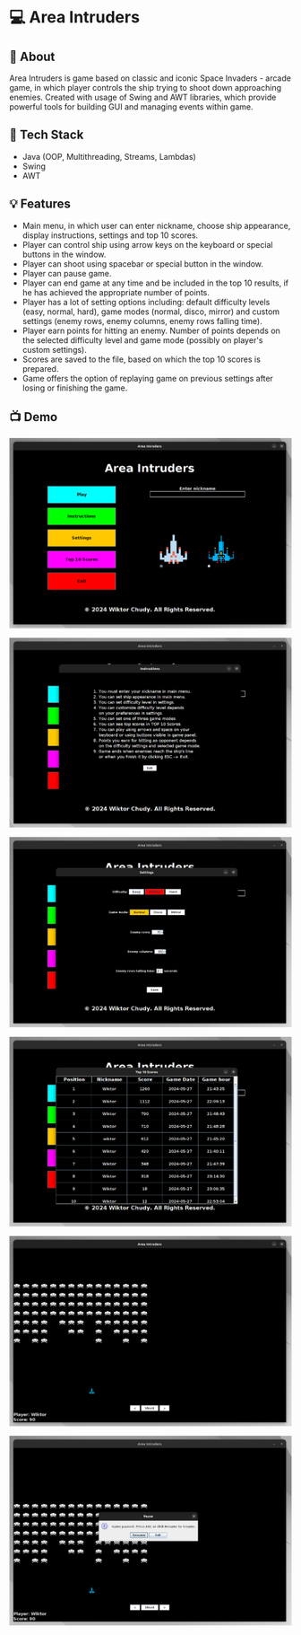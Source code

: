 
# 💻 Area Intruders










## 👀 About

Area Intruders is game based on classic and iconic Space Invaders - arcade game, in which player controls the ship trying to shoot down approaching enemies. Created with usage of Swing and AWT libraries, which provide powerful tools for building GUI and managing events within game.


## 🔧 Tech Stack

- Java (OOP, Multithreading, Streams, Lambdas)
- Swing
- AWT


## 💡 Features

- Main menu, in which user can enter nickname, choose ship appearance, display instructions, settings and top 10 scores.
- Player can control ship using arrow keys on the keyboard or special buttons in the window.
- Player can shoot using spacebar or special button in the window.
- Player can pause game.
- Player can end game at any time and be included in the top 10 results, if he has achieved the appropriate number of points.
- Player has a lot of setting options including: default difficulty levels (easy, normal, hard), game modes (normal, disco, mirror) and custom settings (enemy rows, enemy columns, enemy rows falling time). 
- Player earn points for hitting an enemy. Number of points depends on the selected difficulty level and game mode (possibly on player's custom settings).
- Scores are saved to the file, based on which the top 10 scores is prepared.
- Game offers the option of replaying game on previous settings after losing or finishing the game.


## 📺 Demo

![](./demo/1.png)

![](./demo/2.png)

![](./demo/3.png)

![](./demo/4.png)

![](./demo/5.png)

![](./demo/6.png)

